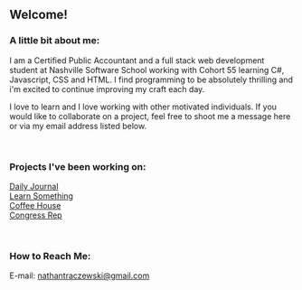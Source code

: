 ## Welcome!

### A little bit about me:
I am a Certified Public Accountant and a full stack web development student at Nashville Software School working with Cohort 55 learning C#, Javascript, CSS and HTML. I find programming to be absolutely thrilling and i'm excited to continue improving my craft each day. 


I love to learn and I love working with other motivated individuals. If you would like to collaborate on a project, feel free to shoot me a message here or via my email address listed below. 

<br>

### Projects I've been working on:

[Daily Journal](https://github.com/Nayhee/Daily-Journal---NT)<br>
[Learn Something](https://github.com/Nayhee/Learn-Something)<br>
[Coffee House](https://github.com/Nayhee/Coffee-House) <br>
[Congress Rep](https://github.com/Nayhee/Congress-Rep) <br>

<br>

### How to Reach Me:

E-mail: nathantraczewski@gmail.com <br>
